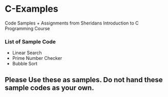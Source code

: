 # C-Examples
Code Samples + Assignments from Sheridans Introduction to C Programming Course

### List of Sample Code
- Linear Search
- Prime Number Checker
- Bubble Sort

## Please Use these as samples. Do not hand these sample codes as your own.
